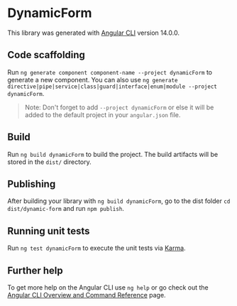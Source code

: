 # DynamicForm

This library was generated with [Angular CLI](https://github.com/angular/angular-cli) version 14.0.0.

## Code scaffolding

Run `ng generate component component-name --project dynamicForm` to generate a new component. You can also use `ng generate directive|pipe|service|class|guard|interface|enum|module --project dynamicForm`.

> Note: Don't forget to add `--project dynamicForm` or else it will be added to the default project in your `angular.json` file.

## Build

Run `ng build dynamicForm` to build the project. The build artifacts will be stored in the `dist/` directory.

## Publishing

After building your library with `ng build dynamicForm`, go to the dist folder `cd dist/dynamic-form` and run `npm publish`.

## Running unit tests

Run `ng test dynamicForm` to execute the unit tests via [Karma](https://karma-runner.github.io).

## Further help

To get more help on the Angular CLI use `ng help` or go check out the [Angular CLI Overview and Command Reference](https://angular.io/cli) page.

